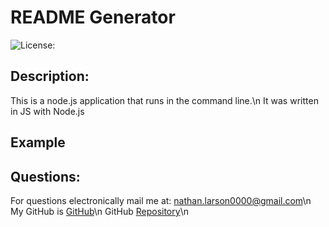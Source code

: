 # README Generator

![License:](https://img.shields.io/badge/Nathan%20Larson-Apache-brightgreen)

## Description:

This is a node.js application that runs in the command line.\n
It was written in JS with Node.js

## Example

## Questions:

For questions electronically mail me at: nathan.larson0000@gmail.com\n
My GitHub is [GitHub](https://github.com/ironicminer)\n
GitHub [Repository](https://github.com/ironicminer/Readme-generator)\n
